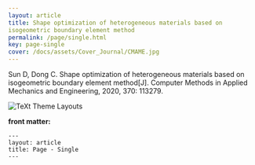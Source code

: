 ```yaml
---
layout: article
title: Shape optimization of heterogeneous materials based on
isogeometric boundary element method
permalink: /page/single.html
key: page-single
cover: /docs/assets/Cover_Journal/CMAME.jpg
---
```


Sun D, Dong C. Shape optimization of heterogeneous materials based on
isogeometric boundary element method[J]. Computer Methods in Applied
Mechanics and Engineering, 2020, 370: 113279.

<!--more-->

![TeXt Theme Layouts](https://raw.githubusercontent.com/kitian616/jekyll-TeXt-theme/master/screenshots/TeXt-layouts.png)

**front matter:**

    ---
    layout: article
    title: Page - Single
    ---
